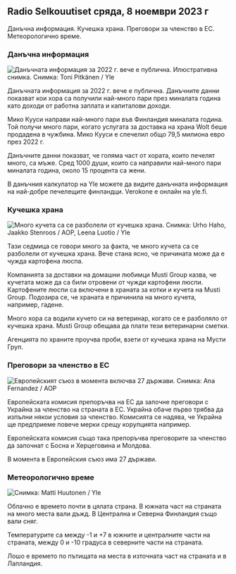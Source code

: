 ## Radio Selkouutiset сряда, 8 ноември 2023 г

Данъчна информация. Кучешка храна. Преговори за членство в ЕС. Метеорологично време.

### Данъчна информация

![Данъчната информация за 2022 г. вече е публична. Илюстративна снимка. Снимка: Toni Pitkänen / Yle](https://images.cdn.yle.fi/image/upload/c_crop,h_2628,w_4672,x_747,y_536/ar_1.7777777777777777,c_fill,g_faces,h_675,w_1200/dpr_1.0/q_auto:eco/f_auto/fl_lossy/v1692260664/39-115812464ddd8da1ad5a)

Данъчната информация за 2022 г. вече е публична. Данъчните данни показват кои хора са получили най-много пари през миналата година като доходи от работна заплата и капиталови доходи.

Мико Кууси направи най-много пари във Финландия миналата година. Той получи много пари, когато услугата за доставка на храна Wolt беше продадена в чужбина. Мико Кууси е спечелил общо 79,5 милиона евро през 2022 г.

Данъчните данни показват, че голяма част от хората, които печелят много, са мъже. Сред 1000 души, които са направили най-много пари миналата година, около 15 процента са жени.

В данъчния калкулатор на Yle можете да видите данъчната информация на най-добре печелещите финландци. Verokone е онлайн на yle.fi.

### Кучешка храна

![Много кучета са се разболели от кучешка храна. Снимка: Urho Haho, Jaakko Stenroos / AOP, Leena Luotio / Yle](https://images.cdn.yle.fi/image/upload/c_crop,h_1080,w_1919,x_0,y_0/ar_1.7777777777777777,c_fill,g_faces,h_675,w_1200/dpr_1.0/q_auto:eco/f_auto/fl_lossy/v1699386970/39-11965956548f484ed3bb)

Тази седмица се говори много за факта, че много кучета са се разболели от кучешка храна. Вече стана ясно, че причината може да е чужда картофена люспа.

Компанията за доставки на домашни любимци Musti Group казва, че кучетата може да са били отровени от чужди картофени люспи. Картофените люспи са включени в храната за котки и кучета на Musti Group. Подозира се, че храната е причинила на много кучета, например, гадене.

Много хора са водили кучето си на ветеринар, когато се е разболяло от кучешка храна. Musti Group обещава да плати тези ветеринарни сметки.

Агенцията по храните проучва проби, взети от кучешка храна на Мусти Груп.

### Преговори за членство в ЕС

![Европейският съюз в момента включва 27 държави. Снимка: Ana Fernandez / AOP](https://images.cdn.yle.fi/image/upload/c_crop,h_2394,w_4256,x_0,y_419/ar_1.7777777777777777,c_fill,g_faces,h_675,w_1200/dpr_1.0/q_auto:eco/f_auto/fl_lossy/v1632407032/39-857648614c8a7c923f2)

Европейската комисия препоръчва на ЕС да започне преговори с Украйна за членство на страната в ЕС. Украйна обаче първо трябва да изпълни някои условия за членство. Комисията се надява, че Украйна ще предприеме повече мерки срещу корупцията например.

Европейската комисия също така препоръчва преговорите за членство да започнат с Босна и Херцеговина и Молдова.

В момента в Европейския съюз има 27 държави.

### Метеорологично време

![ Снимка: Matti Huutonen / Yle](https://images.cdn.yle.fi/image/upload/c_crop,h_1080,w_1919,x_0,y_0/ar_1.7777777777777777,c_fill,g_faces,h_675,w_1200/dpr_1.0/q_auto:eco/f_auto/fl_lossy/v1699449326/39-1197700654b89b86284a)

Облачно е времето почти в цялата страна. В южната част на страната на много места вали дъжд. В Централна и Северна Финландия също вали сняг.

Температурите са между -1 и +7 в южните и централните части на страната, между 0 и -10 градуса в северните части на страната.

Лошо е времето по пътищата на места в източната част на страната и в Лапландия.